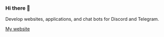 ### Hi there 👋

Develop websites, applications, and chat bots for Discord and Telegram.

[My website](https://karonus.ru/)
